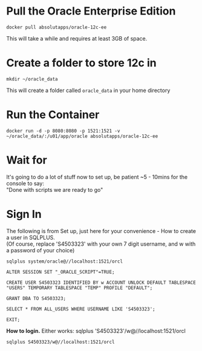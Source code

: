 # Pull the Oracle Enterprise Edition
	docker pull absolutapps/oracle-12c-ee
This will take a while and requires at least 3GB of space.

# Create a folder to store 12c in
	mkdir ~/oracle_data
This will create a folder called `oracle_data` in your home directory

# Run the Container
	docker run -d -p 8080:8080 -p 1521:1521 -v ~/oracle_data/:/u01/app/oracle absolutapps/oracle-12c-ee


# Wait for
It's going to do a lot of stuff now to set up, be patient ~5 - 10mins for the console to say:  
"Done with scripts we are ready to go"


# Sign In
The following is from Set up, just here for your convenience - How to create a user in SQLPLUS.  
(Of course, replace 'S4503323' with your own 7 digit username, and w with a password of your choice)

	sqlplus system/oracle@//localhost:1521/orcl

	ALTER SESSION SET "_ORACLE_SCRIPT"=TRUE;

	CREATE USER S4503323 IDENTIFIED BY w ACCOUNT UNLOCK DEFAULT TABLESPACE "USERS" TEMPORARY TABLESPACE "TEMP" PROFILE "DEFAULT";

	GRANT DBA TO S4503323;

	SELECT * FROM ALL_USERS WHERE USERNAME LIKE 'S4503323';

	EXIT;

**How to login.**
Either works:
	sqlplus 'S4503323'/w@//localhost:1521/orcl

	sqlplus S4503323/w@//localhost:1521/orcl
